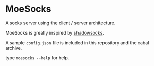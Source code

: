 MoeSocks
========


A socks server using the client / server architecture.

MoeSocks is greatly inspired by [shadowsocks].

A sample `config.json` file is included in this repository and the cabal archive.

type `moesocks --help` for help.


[shadowsocks]:https://github.com/shadowsocks/shadowsocks


